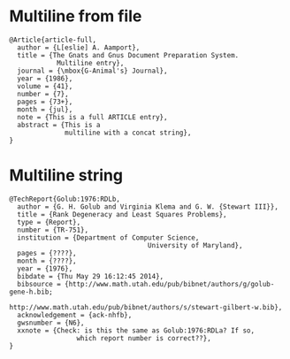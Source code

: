 # Multiline from file

    @Article{article-full,
      author = {L[eslie] A. Aamport},
      title = {The Gnats and Gnus Document Preparation System.
                Multiline entry},
      journal = {\mbox{G-Animal's} Journal},
      year = {1986},
      volume = {41},
      number = {7},
      pages = {73+},
      month = {jul},
      note = {This is a full ARTICLE entry},
      abstract = {This is a
                  multiline with a concat string},
    }

# Multiline string

    @TechReport{Golub:1976:RDLb,
      author = {G. H. Golub and Virginia Klema and G. W. {Stewart III}},
      title = {Rank Degeneracy and Least Squares Problems},
      type = {Report},
      number = {TR-751},
      institution = {Department of Computer Science,
                                       University of Maryland},
      pages = {????},
      month = {????},
      year = {1976},
      bibdate = {Thu May 29 16:12:45 2014},
      bibsource = {http://www.math.utah.edu/pub/bibnet/authors/g/golub-gene-h.bib;
                     http://www.math.utah.edu/pub/bibnet/authors/s/stewart-gilbert-w.bib},
      acknowledgement = {ack-nhfb},
      gwsnumber = {N6},
      xxnote = {Check: is this the same as Golub:1976:RDLa? If so,
                     which report number is correct??},
    }

